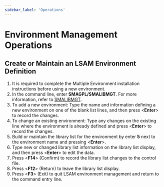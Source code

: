 ```yaml
---
sidebar_label: 'Operations'
---
```


# Environment Management Operations

## Create or Maintain an LSAM Environment Definition

1. It is required to complete the Multiple Environment installation instructions before using a new environment.
2. In the command line, enter **SMAGPL/SMALIBMGT**. For more information, refer to [SMALIBMGT](#SMALIBMG).
3. To add a new environment: Type the name and information defining a new environment on one of the blank list lines, and then press <**Enter**\> to record the changes.
4. To change an existing environment: Type any changes on the existing line where the environment is already defined and press <**Enter**\> to record the changes.
5. Build or maintain the library list for the environment by enter **5** next to the environment name and pressing <**Enter**\>.
6. Type new or changed library list information on the library list display, and then press <**Enter**\> to edit the data.
7. Press <**F14**\> (Confirm) to record the library list changes to the control file.
8. Press <**F12**\> (Return) to leave the library list display.
9. Press <**F3**\> (Exit) to quit LSAM environment management and return to the command entry line.
